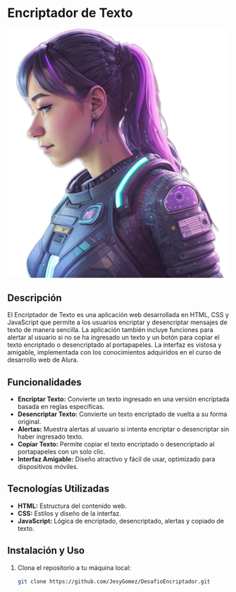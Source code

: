 # Encriptador de Texto

![Encriptador de Texto](image/ia.png)

## Descripción

El Encriptador de Texto es una aplicación web desarrollada en HTML, CSS y JavaScript que permite a los usuarios encriptar y desencriptar mensajes de texto de manera sencilla. La aplicación también incluye funciones para alertar al usuario si no se ha ingresado un texto y un botón para copiar el texto encriptado o desencriptado al portapapeles. La interfaz es vistosa y amigable, implementada con los conocimientos adquiridos en el curso de desarrollo web de Alura.

## Funcionalidades

- **Encriptar Texto:** Convierte un texto ingresado en una versión encriptada basada en reglas específicas.
- **Desencriptar Texto:** Convierte un texto encriptado de vuelta a su forma original.
- **Alertas:** Muestra alertas al usuario si intenta encriptar o desencriptar sin haber ingresado texto.
- **Copiar Texto:** Permite copiar el texto encriptado o desencriptado al portapapeles con un solo clic.
- **Interfaz Amigable:** Diseño atractivo y fácil de usar, optimizado para dispositivos móviles.

## Tecnologías Utilizadas

- **HTML:** Estructura del contenido web.
- **CSS:** Estilos y diseño de la interfaz.
- **JavaScript:** Lógica de encriptado, desencriptado, alertas y copiado de texto.

## Instalación y Uso

1. Clona el repositorio a tu máquina local:
   ```sh
   git clone https://github.com/JesyGomez/DesafioEncriptador.git
